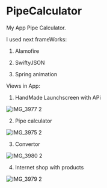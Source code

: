 # PipeCalculator
My App Pipe Calculator.

I used next frameWorks:

1) Alamofire

2) SwiftyJSON

3) Spring animation

Views in App:

1) HandMade Launchscreen with APi 

![IMG_3977 2](https://user-images.githubusercontent.com/116091217/229558861-e9c97e2c-d9fa-4d11-892e-bab03fdfb42f.PNG)

2) Pipe calculator

![IMG_3975 2](https://user-images.githubusercontent.com/116091217/229558836-500452b4-b3a0-4a1f-afb5-c9ed9017f785.PNG)

3) Convertor 

![IMG_3980 2](https://user-images.githubusercontent.com/116091217/229558805-ba34e946-38e5-49fb-9bfc-f317300b4099.PNG)

4) Internet shop with products

![IMG_3979 2](https://user-images.githubusercontent.com/116091217/229558882-3a5b37a9-250d-453e-a634-dd863e009d91.PNG)
